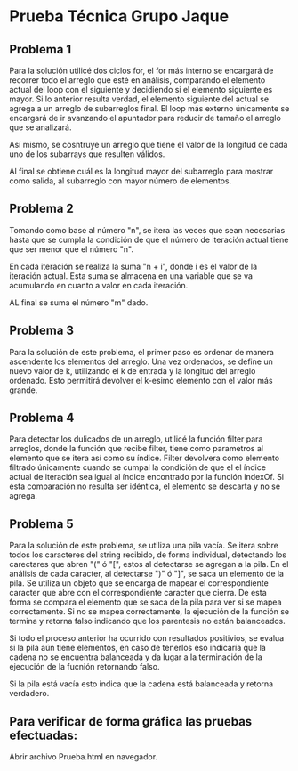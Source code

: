 # Prueba Técnica Grupo Jaque


## Problema 1

Para la solución utilicé dos ciclos for, el for más interno se encargará de recorrer todo el arreglo que esté en análisis, comparando el elemento actual del loop con el siguiente y decidiendo si el elemento siguiente es mayor. Si lo anterior resulta verdad, el elemento siguiente del actual se agrega a un arreglo de subarreglos final. El loop más externo únicamente se encargará de ir avanzando el apuntador para reducir de tamaño el arreglo que se analizará. 

Así mismo, se cosntruye un arreglo que tiene el valor de la longitud de cada uno de los subarrays que resulten válidos. 

Al final se obtiene cuál es la longitud mayor del subarreglo para mostrar como salida, al subarreglo con mayor número de elementos. 

## Problema 2

Tomando como base al número "n", se itera las veces que sean necesarias hasta que se cumpla la condición de que el número de iteración actual tiene que ser menor que el número "n". 

En cada iteración se realiza la suma "n + i", donde i es el valor de la iteración actual. Esta suma se almacena en una variable que se va acumulando en cuanto a valor en cada iteración. 

AL final se suma el número "m" dado. 

## Problema 3

Para la solución de este problema, el primer paso es ordenar de manera ascendente los elementos del arreglo. Una vez ordenados, se define un nuevo valor de k, utilizando el k de entrada y la longitud del arreglo ordenado. Esto permitirá devolver el k-esimo elemento con el valor más grande. 

## Problema 4

Para detectar los dulicados de un arreglo, utilicé la función filter para arreglos, donde la función que recibe filter, tiene como parametros al elemento que se itera así como su índice. Filter devolvera como elemento filtrado únicamente cuando se cumpal la condición de que el el índice actual de iteración sea igual al índice encontrado por la función indexOf. Si ésta comparación no resulta ser idéntica, el elemento se descarta y no se agrega. 

## Problema 5

Para la solución de este problema, se utiliza una pila vacía. 
Se itera sobre todos los caracteres del string recibido, de forma individual, detectando los carectares que abren "(" ó "[", estos al detectarse se agregan a la pila. 
En el análisis de cada caracter, al detectarse ")" ó "]", se saca un elemento de la pila. 
Se utiliza un objeto que se encarga de mapear el correspondiente caracter que abre con el correspondiente caracter que cierra. De esta forma se compara el elemento que se saca de la pila para ver si se mapea correctamente. 
Si no se mapea correctamente, la ejecución de la función se termina y retorna falso indicando que los parentesis no están balanceados. 

Si todo el proceso anterior ha ocurrido con resultados positivios, se evalua si la pila aún tiene elementos, en caso de tenerlos eso indicaría que la cadena no se encuentra balanceada y da lugar a la terminación de la ejecución de la fucnión retornando falso. 

Si la pila está vacía esto indica que la cadena está balanceada y retorna verdadero. 

## Para verificar de forma gráfica las pruebas efectuadas:

 Abrir archivo Prueba.html en navegador. 
